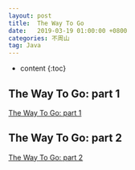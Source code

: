 ```yaml
---
layout: post
title:  The Way To Go
date:   2019-03-19 01:00:00 +0800
categories: 不周山
tag: Java
---
```



* content
{:toc}

## The Way To Go: part 1
[The Way To Go: part 1](/0000/02/01/The-Way-To-Go-1/)

## The Way To Go: part 2
[The Way To Go: part 2](/0000/02/02/The-Way-To-Go-2/)
